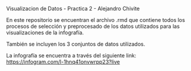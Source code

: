 Visualizacion de Datos - Practica 2 - Alejandro Chivite

En este repositorio se encuentran el archivo .rmd que contiene todos los procesos de selección y preprocesado de los datos utilizados para las visualizaciones de la infografía. 

También se incluyen los 3 conjuntos de datos utilizados. 

La infografía se encuentra a través del siguiente link: https://infogram.com/l-1hnq41onvwrpp23?live
